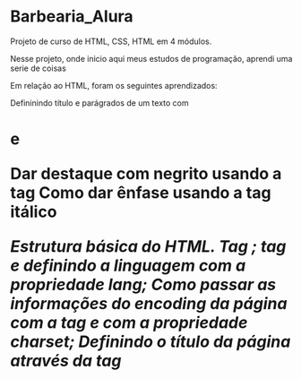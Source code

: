 # Barbearia_Alura


Projeto de curso de HTML, CSS, HTML em 4 módulos.

Nesse projeto, onde inicio aqui meus estudos de programação, aprendi uma serie de coisas 

Em relação ao HTML, foram os seguintes aprendizados:

Defininindo título e parágrados de um texto com <h1> e <p>
Dar destaque com negrito usando a tag <strong>
Como dar ênfase usando a tag itálico <em>

Estrutura básica do HTML.
Tag <!doctype html>;
tag <html> e definindo a linguagem com a propriedade lang;
Como passar as informações do encoding da página com a tag <meta> e com a propriedade charset;
Definindo o título da página através da tag <title>;
Separar as informações usando a tag <head>;
Separar o conteúdo da página utilizando a tag <body>

Divisão de conteúdo com a tag <div>

A criar um formulário HTML <form>
A tag <input>, para a entrada de dados do usuário
A criar uma etiqueta para o input, com a tag <label>
A conectar um input com o seu label
Colocamos um id para o input e associamos esse id ao atributo for do label
Alguns tipos de input, como text e submit
Que label e input por padrão possuem o display inline

Alguns tipos de inputs para celular: email, tel, number, password, date, datetime, month e search;

Criar uma tabela e estilizar ela;
A utilizar fontes externas nas nossas páginas
Como incorporar um mapa à página
Como incorporar um vídeo à página

------------ Em relação ao CSS:

CSS

Apresentação dos textos:
-alimento (text-align)
-tamanho da fonte (font-size)
-cor de fundo (background)
-cor do texto (color)
tag <style>

Utilizar identificadores para marcar especificamente um elemento
Adicionando imagem
Ajustar a altra do elemento, usando (heigth)
Ajudar a largura do elemento usando (width)
Espaçamento interno do elemento (padding)
Espaçamento externo do elemento (margin)

Classes no CSS, marcar itens, mas são repetíveis
Comportamento block e inline (display)
Use class para tudo.

Remover decoração do texto (útil para o href) text-decoration: none.

Como funciona os posicionamentos static, relative e absolute dos elementos;
Como remover os estilos que o navegador cria automaticamente (reset.css).

A tag <main>, para o conteúdo principal da nossa página
A criar listas complexas, com títulos, imagens e parágrafos
A utilizar o inline-block
A praticar e estilizar o conteúdo principal da nossa página
Aplicar bordas nos elementos

Como estilizar o botão de envio de formulário
A realizar transições nos nossos elementos, com a propriedade CSS transition
A modificar o estilo do ponteiro do mouse, quando passar por cima de determinado elemento, através da propriedade CSS cursor
A realizar transformações nos nossos elementos, como aumentar proporcionalmente a escala de determinado elemento ou rotacioná-lo, através da propriedade CSS transform

Utilizar o float

Como manipular a opacidade dos elementos, com a propriedade CSS opacity
Como manipular a opacidade das cores
Como adicionar um sombreamento em volta dos elementos, com a propriedade CSS box-shadow
Como adicionar um sombreamento em textos, com a propriedade CSS text-shadow

Design responsivo: como ajustar o estilo da nossa página de acordo com o tamanho da tela do dispositivo que a acesse:
Meta tag de Viewport
Media Queries


